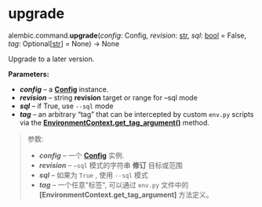 # upgrade

alembic.command.**upgrade**(*config*:  Config, *revision*:  [str], *sql*:  [bool] = False, *tag*:  Optional\[[str]\] = None) → None

[str]: https://docs.python.org/3/library/stdtypes.html#str
[bool]: https://docs.python.org/3/library/functions.html#bool
[Config]: ../zh/08_03_configuration.md
[EnvironmentContext.get_tag_argument()]: ../zh/08_02_01_10_get_tag_argument.md

Upgrade to a later version.

**Parameters:**

* ***config*** – a **[Config]** instance.
* ***revision*** – string **revision** target or range for –sql mode
* ***sql*** – if True, use `--sql` mode
* ***tag*** – an arbitrary “tag” that can be intercepted by custom `env.py` scripts via the **[EnvironmentContext.get_tag_argument()]** method.

> 参数:
>
> * ***config*** – 一个 **[Config]** 实例.
> * ***revision*** – `–sql` 模式的字符串 **修订** 目标或范围
> * ***sql*** – 如果为 `True` , 使用 `--sql` 模式
> * ***tag*** – 一个任意"标签", 可以通过 `env.py` 文件中的 **[EnvironmentContext.get_tag_argument]** 方法定义。
